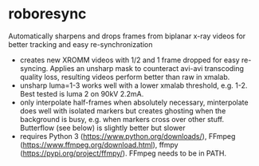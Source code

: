 # roboresync
Automatically sharpens and drops frames from biplanar x-ray videos for better tracking and easy re-synchronization

- creates new XROMM videos with 1/2 and 1 frame dropped for easy re-syncing. Applies an unsharp mask to counteract avi-avi transcoding quality loss, resulting videos perform better than raw in xmalab.
- unsharp luma=1-3 works well with a lower xmalab threshold, e.g. 1-2. Best tested is luma 2 on 90kV 2.2mA.
- only interpolate half-frames when absolutely necessary, minterpolate does well with isolated markers but creates ghosting when the background is busy, e.g. when markers cross over other stuff. Butterflow (see below) is slightly better but slower
- requires Python 3 (https://www.python.org/downloads/), FFmpeg (https://www.ffmpeg.org/download.html), ffmpy (https://pypi.org/project/ffmpy/). FFmpeg needs to be in PATH.
